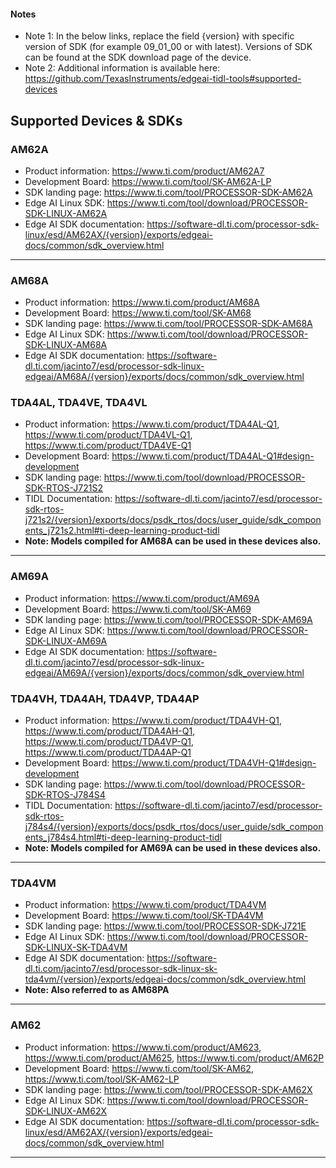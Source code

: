#### Notes
- Note 1: In the below links, replace the field {version} with specific version of SDK (for example 09_01_00 or with latest). Versions of SDK can be found at the SDK download page of the device.
- Note 2: Additional information is available here: https://github.com/TexasInstruments/edgeai-tidl-tools#supported-devices

## Supported Devices & SDKs

### AM62A
* Product information: https://www.ti.com/product/AM62A7
* Development Board: https://www.ti.com/tool/SK-AM62A-LP
* SDK landing page: https://www.ti.com/tool/PROCESSOR-SDK-AM62A
* Edge AI Linux SDK: https://www.ti.com/tool/download/PROCESSOR-SDK-LINUX-AM62A
* Edge AI SDK documentation: https://software-dl.ti.com/processor-sdk-linux/esd/AM62AX/{version}/exports/edgeai-docs/common/sdk_overview.html

<hr>

### AM68A
* Product information: https://www.ti.com/product/AM68A
* Development Board: https://www.ti.com/tool/SK-AM68
* SDK landing page: https://www.ti.com/tool/PROCESSOR-SDK-AM68A
* Edge AI Linux SDK: https://www.ti.com/tool/download/PROCESSOR-SDK-LINUX-AM68A
* Edge AI SDK documentation: https://software-dl.ti.com/jacinto7/esd/processor-sdk-linux-edgeai/AM68A/{version}/exports/docs/common/sdk_overview.html

### TDA4AL, TDA4VE, TDA4VL
* Product information: https://www.ti.com/product/TDA4AL-Q1, https://www.ti.com/product/TDA4VL-Q1, https://www.ti.com/product/TDA4VE-Q1 
* Development Board: https://www.ti.com/product/TDA4AL-Q1#design-development
* SDK landing page: https://www.ti.com/tool/download/PROCESSOR-SDK-RTOS-J721S2
* TIDL Documentation: https://software-dl.ti.com/jacinto7/esd/processor-sdk-rtos-j721s2/{version}/exports/docs/psdk_rtos/docs/user_guide/sdk_components_j721s2.html#ti-deep-learning-product-tidl
* **Note: Models compiled for AM68A can be used in these devices also.**

<hr>

### AM69A
* Product information: https://www.ti.com/product/AM69A
* Development Board: https://www.ti.com/tool/SK-AM69
* SDK landing page: https://www.ti.com/tool/PROCESSOR-SDK-AM69A
* Edge AI Linux SDK: https://www.ti.com/tool/download/PROCESSOR-SDK-LINUX-AM69A
* Edge AI SDK documentation: https://software-dl.ti.com/jacinto7/esd/processor-sdk-linux-edgeai/AM69A/{version}/exports/docs/common/sdk_overview.html


### TDA4VH, TDA4AH, TDA4VP, TDA4AP
* Product information: https://www.ti.com/product/TDA4VH-Q1, https://www.ti.com/product/TDA4AH-Q1, https://www.ti.com/product/TDA4VP-Q1, https://www.ti.com/product/TDA4AP-Q1
* Development Board: https://www.ti.com/product/TDA4VH-Q1#design-development
* SDK landing page: https://www.ti.com/tool/download/PROCESSOR-SDK-RTOS-J784S4
* TIDL Documentation: https://software-dl.ti.com/jacinto7/esd/processor-sdk-rtos-j784s4/{version}/exports/docs/psdk_rtos/docs/user_guide/sdk_components_j784s4.html#ti-deep-learning-product-tidl
* **Note: Models compiled for AM69A can be used in these devices also.**

<hr>

### TDA4VM
* Product information: https://www.ti.com/product/TDA4VM
* Development Board: https://www.ti.com/tool/SK-TDA4VM
* SDK landing page: https://www.ti.com/tool/PROCESSOR-SDK-J721E
* Edge AI Linux SDK: https://www.ti.com/tool/download/PROCESSOR-SDK-LINUX-SK-TDA4VM
* Edge AI SDK documentation: https://software-dl.ti.com/jacinto7/esd/processor-sdk-linux-sk-tda4vm/{version}/exports/edgeai-docs/common/sdk_overview.html
* **Note: Also referred to as AM68PA**

<hr>

### AM62
* Product information: https://www.ti.com/product/AM623, https://www.ti.com/product/AM625, https://www.ti.com/product/AM62P
* Development Board: https://www.ti.com/tool/SK-AM62, https://www.ti.com/tool/SK-AM62-LP
* SDK landing page: https://www.ti.com/tool/PROCESSOR-SDK-AM62X
* Edge AI Linux SDK: https://www.ti.com/tool/download/PROCESSOR-SDK-LINUX-AM62X
* Edge AI SDK documentation: https://software-dl.ti.com/processor-sdk-linux/esd/AM62AX/{version}/exports/edgeai-docs/common/sdk_overview.html

<hr>

